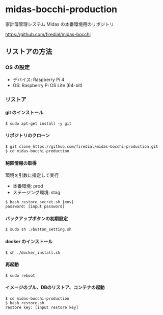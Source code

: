 # midas-bocchi-production

家計簿管理システム Midas の本番環境用のリポジトリ

https://github.com/firedial/midas-bocchi

## リストアの方法

### OS の設定

* デバイス: Raspberry Pi 4
* OS: Raspberry Pi OS Lite (64-bit)

### リストア

#### git のインストール

```
$ sudo apt-get install -y git
```

#### リポジトリのクローン

```
$ git clone https://github.com/firedial/midas-bocchi-production.git
$ cd midas-bocchi-production
```

#### 秘匿情報の取得

環境を引数に指定して実行

* 本番環境: prod
* ステージング環境: stag

```
$ bash restore_secret.sh {env}
password: [input password]
```

#### バックアップボタンの初期設定

```
$ sudo sh ./button_setting.sh
```

#### docker のインストール

```
$ sh ./docker_install.sh
```

#### 再起動

```
$ sudo reboot
```

####  イメージのプル、DBのリストア、コンテナの起動

```
$ cd midas-bocchi-production
$ bash restore.sh
restore key: [input restore key]
```
